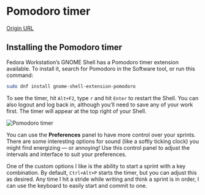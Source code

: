 # Pomodoro timer

[Origin URL](https://fedoramagazine.org/work-sprints-with-pomodoro-timer/)

## Installing the Pomodoro timer

Fedora Workstation’s GNOME Shell has a Pomodoro timer extension available. To install it, search for Pomodoro in the Software tool, or run this command:

```bash
sudo dnf install gnome-shell-extension-pomodoro
```

To see the timer, hit `Alt+F2`, type `r` and hit `Enter` to restart the Shell. You can also logout and log back in, although you’ll need to save any of your work first. The timer will appear at the top right of your Shell.

![Pomodoro timer](https://fedoramagazine.org/wp-content/uploads/2015/09/pomodoro-control-locate-300x183.jpg)

You can use the **Preferences** panel to have more control over your sprints. There are some interesting options for sound (like a softly ticking clock) you might find energizing — or annoying! Use this control panel to adjust the intervals and interface to suit your preferences.

One of the custom options I like is the ability to start a sprint with a key combination. By default, `Ctrl+Alt+P` starts the timer, but you can adjust this as desired. Any time I hit a stride while writing and think a sprint is in order, I can use the keyboard to easily start and commit to one.
